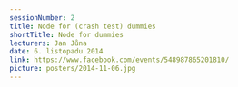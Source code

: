 ```yaml
---
sessionNumber: 2
title: Node for (crash test) dummies
shortTitle: Node for dummies
lecturers: Jan Jůna
date: 6. listopadu 2014
link: https://www.facebook.com/events/548987865201810/
picture: posters/2014-11-06.jpg
---
```

